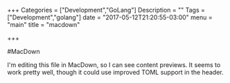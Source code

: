 +++
Categories = ["Development","GoLang"]
Description = ""
Tags = ["Development","golang"]
date = "2017-05-12T21:20:55-03:00"
menu = "main"
title = "macdown"

+++

#MacDown

I'm editing this file in MacDown, so I can see content previews. It seems to work pretty well, though it could use improved TOML support in the header.